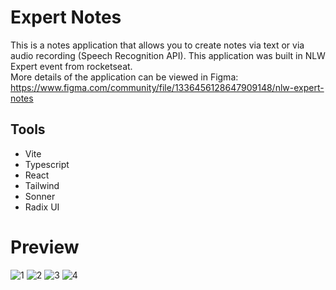 # Expert Notes

This is a notes application that allows you to create notes via text or via audio recording (Speech Recognition API). This application was built in NLW Expert event from rocketseat.<br>
More details of the application can be viewed in Figma: https://www.figma.com/community/file/1336456128647909148/nlw-expert-notes


## Tools
- Vite
- Typescript
- React
- Tailwind
- Sonner
- Radix UI

# Preview
![1](https://i.imgur.com/SgISGA1.png)
![2](https://i.imgur.com/qtXxeSg.png)
![3](https://i.imgur.com/4EMloH0.png)
![4](https://i.imgur.com/zNP5Lna.png)